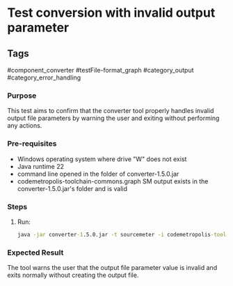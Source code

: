# Test conversion with invalid output parameter

## Tags
#component_converter #testFile-format_graph #category_output #category_error_handling 

### Purpose
This test aims to confirm that the converter tool properly handles invalid output file parameters by warning the user and exiting without performing any actions.

### Pre-requisites
* Windows operating system where drive "W" does not exist
* Java runtime 22
* command line opened in the folder of converter-1.5.0.jar
* codemetropolis-toolchain-commons.graph SM output exists in the converter-1.5.0.jar's folder and is valid

### Steps
1. Run:
	```cmd
	java -jar converter-1.5.0.jar -t sourcemeter -i codemetropolis-toolchain-commons.graph -o W:/out.xml 
	```

### Expected Result
The tool warns the user that the output file parameter value is invalid and exits normally without creating the output file.